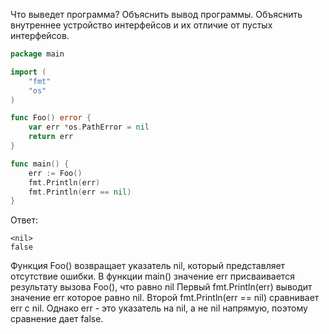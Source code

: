 Что выведет программа? Объяснить вывод программы. Объяснить внутреннее устройство интерфейсов и их отличие от пустых интерфейсов.

```go
package main

import (
	"fmt"
	"os"
)

func Foo() error {
	var err *os.PathError = nil
	return err
}

func main() {
	err := Foo()
	fmt.Println(err)
	fmt.Println(err == nil)
}
```

Ответ:
```
<nil>
false
```
Функция Foo() возвращает указатель nil, который представляет отсутствие ошибки.
В функции main() значение err присваивается результату вызова Foo(), что равно nil
Первый fmt.Println(err) выводит значение err которое равно nil.
Второй fmt.Println(err == nil) сравнивает err с nil. Однако err - это указатель на nil, а не nil напрямую, поэтому сравнение дает false.